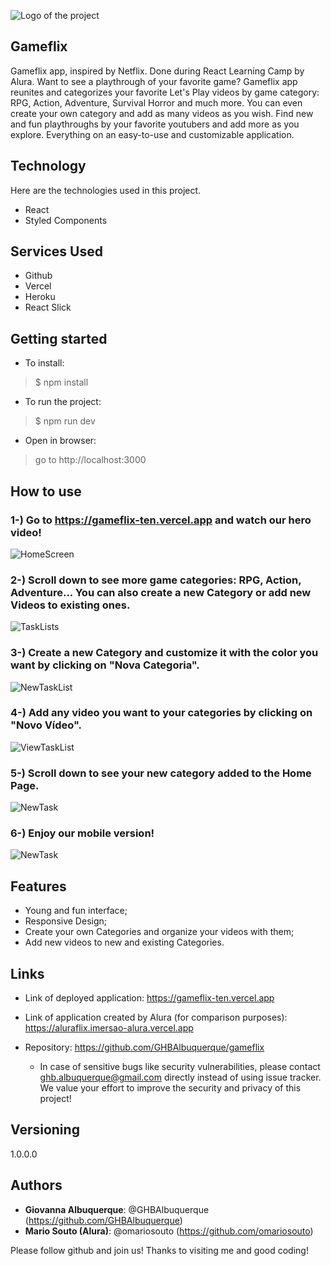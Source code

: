 ![Logo of the project]()
 
## Gameflix

Gameflix app, inspired by Netflix. Done during React Learning Camp by Alura.
Want to see a playthrough of your favorite game? Gameflix app reunites and categorizes your favorite Let's Play videos by game category: RPG, Action, Adventure, Survival Horror and much more. You can even create your own category and add as many videos as you wish.
Find new and fun playthroughs by your favorite youtubers and add more as you explore. Everything on an easy-to-use and customizable application.
 
 
## Technology 
 
Here are the technologies used in this project.
 
* React
* Styled Components
 
 
## Services Used
 
* Github
* Vercel
* Heroku
* React Slick
 
 
## Getting started
 
* To install:
>    $ npm install
* To run the project:
>    $ npm run dev
* Open in browser:
>    go to http://localhost:3000
 
## How to use
 
### 1-) Go to https://gameflix-ten.vercel.app and watch our hero video!
![HomeScreen](https://github.com/GHBAlbuquerque/gameflix/blob/master/public/readme_images/sc_HomeBanner.png)

### 2-) Scroll down to see more game categories: RPG, Action, Adventure... You can also create a new Category or add new Videos to existing ones.
![TaskLists](https://github.com/GHBAlbuquerque/gameflix/blob/master/public/readme_images/sc_videocarousels.png)

### 3-) Create a new Category and customize it with the color you want by clicking on "Nova Categoria".
![NewTaskList](https://github.com/GHBAlbuquerque/gameflix/blob/master/public/readme_images/sc_categoryreg.png)

### 4-) Add any video you want to your categories by clicking on "Novo Vídeo".
![ViewTaskList](https://github.com/GHBAlbuquerque/gameflix/blob/master/public/readme_images/sc_videoreg.png)

### 5-) Scroll down to see your new category added to the Home Page.
![NewTask](https://github.com/GHBAlbuquerque/gameflix/blob/master/public/readme_images/sc_newcategoryvideo.png)

### 6-) Enjoy our mobile version!
![NewTask](https://github.com/GHBAlbuquerque/gameflix/blob/master/public/readme_images/sc_HomeMobile.png)

 
## Features
 
  - Young and fun interface;
  - Responsive Design;
  - Create your own Categories and organize your videos with them;
  - Add new videos to new and existing Categories.
 
 
## Links
 
 - Link of deployed application: https://gameflix-ten.vercel.app
 - Link of application created by Alura (for comparison purposes): https://aluraflix.imersao-alura.vercel.app
 
  - Repository: https://github.com/GHBAlbuquerque/gameflix
    - In case of sensitive bugs like security vulnerabilities, please contact
     ghb.albuquerque@gmail.com directly instead of using issue tracker. We value your effort
      to improve the security and privacy of this project!
 
 
## Versioning
 
1.0.0.0
 
 
## Authors
 
* **Giovanna Albuquerque**: @GHBAlbuquerque (https://github.com/GHBAlbuquerque)
* **Mario Souto (Alura)**: @omariosouto (https://github.com/omariosouto)
 
 
Please follow github and join us!
Thanks to visiting me and good coding!
